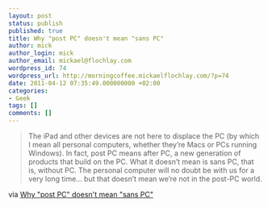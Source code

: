 ```yaml
---
layout: post
status: publish
published: true
title: Why "post PC" doesn't mean "sans PC"
author: mick
author_login: mick
author_email: mickael@flochlay.com
wordpress_id: 74
wordpress_url: http://morningcoffee.mickaelflochlay.com/?p=74
date: 2011-04-12 07:35:49.000000000 +02:00
categories:
- Geek
tags: []
comments: []
---
```


> The iPad and other devices are not here to displace the PC (by which
> I mean all personal computers, whether they’re Macs or PCs running Windows). 
> In fact, post PC means after PC, a new generation of products that build on the PC. 
> What it doesn’t mean is sans PC, that is, without PC. The personal computer will 
> no doubt be with us for a very long time… but that doesn’t mean we’re not in the post-PC world.

via [Why "post PC" doesn't mean "sans PC"][1]

[1]: http://www.macworld.com/article/159077/2011/04/gartenberg.html